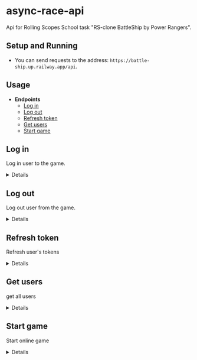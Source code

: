 # async-race-api
Api for Rolling Scopes School task "RS-clone BattleShip by Power Rangers".

## Setup and Running

- You can send requests to the address: `https://battle-ship.up.railway.app/api`.

## Usage

- **Endpoints**
    - [Log in](https://github.com/pa4ka1992/Battleship#log-in)
    - [Log out](https://github.com/pa4ka1992/Battleship#log-out)
    - [Refresh token](https://github.com/pa4ka1992/Battleship#refresh-token)
    - [Get users](https://github.com/pa4ka1992/Battleship#get-users)
    - [Start game](https://github.com/pa4ka1992/Battleship#start-game)

**Log in**
----
Log in user to the game.

<details>

* **URL**

    /login

* **Method:**

    `POST`

* **Headers:**

    None

*  **URL Params**

    None

* **Query Params**

    None

* **Data Params**

    ```json
        {
          "name": "user name",
        }
    ```

* **Success Response:**

  * **Code:** 200 OK <br />
    **Content:** 
    ```json
      {
        "accessToken": "token",
        "refreshToken": "token",
        "name": "user name",
        "id": "id number"
      }
    ```
    **Headers:**
    ```
      "set-cookie": "refreshToken=token text"
    ```

    **Cookies:**
    ```
      "Cookie value"
    ```
 
* **Errors Response:**

  * **Code:** 403 Forbidden <br />
    **Content:** 

    ```json
    {
      "message": "Имя слишком короткое"
    }
    ```

  * **Code:** 401 Unauthorized <br />
  **Content:** 

    ```json
    {
    "message": "Пользователь с таким именем уже существует"
    }
    ```

</details>

**Log out**
----
Log out user from the game.

<details>

* **URL**

    /logout

* **Method:**

    `DELETE`

* **Headers requaired!:**

    `'Cookie': 'refreshToken=<token value received after login>'`

*  **URL Params**

    None

* **Query Params**

    None

* **Data Params**

    None

* **Success Response:**

  * **Code:** 200 OK <br />
    **Content:** 
    ```json
    {
      "message": "Пользователь удален"
    }
    ```
    **Headers:**
    ```
      "set-cookie": "refreshToken="
    ```
 
* **Error Response:**

  * **Code:** 403 Forbidden <br />
    **Content:** 
    ```json
    {
      "message": "Ошибка выхода"
    }

    or

    {
      "message": "Ошибка обновления токена"
    }
    ```

* **Notes:**

    `Response success only with request header!`

</details>

**Refresh token**
----
Refresh user's tokens

<details>

* **URL**

    /refresh

* **Method:**

    `GET`

* **Headers requaired!:**

    `'Cookie': 'refreshToken=<token value received after login>'`

*  **URL Params**

    None

* **Query Params**

    None

* **Data Params**

    None

* **Success Response:**

  * **Code:** 200 OK <br />
    **Content:** 
    ```json
      {
        "accessToken": "token",
        "refreshToken": "token",
        "name": "user name",
        "id": "id number"
      }
    ```
    **Headers:**
    ```
      "set-cookie": "refreshToken=token text"
    ```

    **Cookies:**
    ```
      "Cookie value"
    ```
 
* **Error Response:**

  * **Code:** 403 Forbidden <br />
    **Content:** 
    ```json
    {
      "message": "Ошибка обновления токена"
    }
    ```

* **Notes:**

    `Response success only with request header!`

</details>


**Get users**
----
get all users

<details>

* **URL**

    /getusers

* **Method:**

    `GET`

* **Headers requaired!:**

    `'Cookie': 'refreshToken=<token value received after login>'`
    `'Authorization': 'Bearer <access token received after login>'`

*  **URL Params**

    None

* **Query Params**

    None

* **Data Params**

    None

* **Success Response:**

  * **Code:** 200 OK <br />
    **Content:** 
      ```json
      [
        {
            "_id": "63fd22708f63d0e412e07fcc",
            "name": "хук",
            "isWaitingGame": false,
            "gameId": "",
            "__v": 0
        },
        {
            "_id": "63fd24828f63d0e412e07fe8",
            "name": "пук",
            "isWaitingGame": false,
            "gameId": "",
            "__v": 0
        },
      ]
      ```
 
* **Error Response:**

  * **Code:** 401 Unauthorized <br />
    **Content:** 
    ```json
    {
      "message": "Пользователь не авторизован"
    }

* **Notes:**

    `Response success only with request headers!`

</details>

**Start game**
----
Start online game

<details>

* **URL**

    /startgame

* **Method:**

    `PATCH`

* **Headers requaired!:**

    `'Cookie': 'refreshToken=<token value received after login>'`
    `'Authorization': 'Bearer <access token received after login>'`

*  **URL Params**

    None

* **Query Params**

    None

* **Data Params**

    None

* **Success Response:**

  * **Code:** 200 OK <br />
    **Content:** 
    ```json
      {
        "gameId": "63fef7482106044bacdfc6b5",
        "user": {
          "id": "63fef7482106044bacdfc6b5",
          "name": "user name"
        }
      }
    ```
 
* **Error Response:**

  * **Code:** 401 Unauthorized <br />
    **Content:** 
    ```json
    {
      "message": "Пользователь не авторизован"
    }

* **Notes:**

    `Response success only with request headers!`

</details>